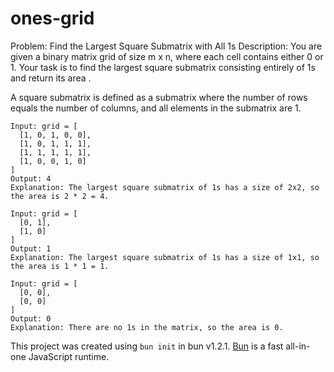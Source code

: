 # ones-grid

Problem: Find the Largest Square Submatrix with All 1s
Description:
You are given a binary matrix grid of size m x n, where each cell contains either 0 or 1. Your task is to find the largest square submatrix consisting entirely of 1s and return its area .

A square submatrix is defined as a submatrix where the number of rows equals the number of columns, and all elements in the submatrix are 1.

```
Input: grid = [
  [1, 0, 1, 0, 0],
  [1, 0, 1, 1, 1],
  [1, 1, 1, 1, 1],
  [1, 0, 0, 1, 0]
]
Output: 4
Explanation: The largest square submatrix of 1s has a size of 2x2, so the area is 2 * 2 = 4.
```

```
Input: grid = [
  [0, 1],
  [1, 0]
]
Output: 1
Explanation: The largest square submatrix of 1s has a size of 1x1, so the area is 1 * 1 = 1.
```

```
Input: grid = [
  [0, 0],
  [0, 0]
]
Output: 0
Explanation: There are no 1s in the matrix, so the area is 0.
```

This project was created using `bun init` in bun v1.2.1. [Bun](https://bun.sh) is a fast all-in-one JavaScript runtime.
